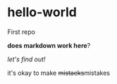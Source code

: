 # hello-world
First repo


**does markdown work here**?

*let's find out!*

it's okay to make ~~mistaeks~~mistakes
